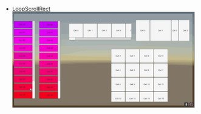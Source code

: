 - [LoopScrollRect](https://github.com/qiankanglai/LoopScrollRect)
![enter image description here](https://github.com/qiankanglai/LoopScrollRect/raw/master/Images/demo1.gif)


<!--stackedit_data:
eyJoaXN0b3J5IjpbLTE3MDg4ODMxNTBdfQ==
-->